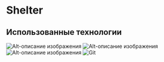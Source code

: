 # Shelter
## Использованные технологии
![Alt-описание изображения](https://camo.githubusercontent.com/9bceb931d755afc93679b5b7fbdffd68403e3c6bb78fe29d1de662cac4be014a/68747470733a2f2f696d672e736869656c64732e696f2f62616467652f2d4769746875622d626c61636b3f7374796c653d666f722d7468652d6261646765266c6f676f3d676974687562266c6f676f436f6c6f723d7768697465) ![Alt-описание изображения](https://camo.githubusercontent.com/b2c7354770dd5741fd344e50fb6facec8001f67018df58b2f334cd027977cf62/68747470733a2f2f696d672e736869656c64732e696f2f62616467652f2d4353532d4630353033323f7374796c653d666f722d7468652d6261646765266c6f676f3d435353266c6f676f436f6c6f723d7768697465)  ![Alt-описание изображения](https://camo.githubusercontent.com/afd73fd9e5bad465abbffad440893f82032fea7428313c817a10874add6fedb2/68747470733a2f2f696d672e736869656c64732e696f2f62616467652f2d68746d6c2d70696e6b3f7374796c653d666f722d7468652d6261646765)
![Git](https://img.shields.io/badge/git-%23F05033.svg?style=for-the-badge&logo=git&logoColor=white)
